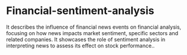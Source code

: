 # Financial-sentiment-analysis
It describes the influence of financial news events on financial analysis, focusing on how news impacts market sentiment, specific sectors and related companies. It showcases the role of sentiment analysis in interpreting news to assess its effect on stock performance.. 
